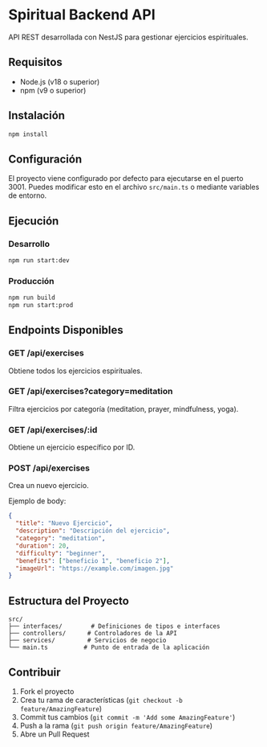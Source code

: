 # Spiritual Backend API

API REST desarrollada con NestJS para gestionar ejercicios espirituales.

## Requisitos

- Node.js (v18 o superior)
- npm (v9 o superior)

## Instalación

```bash
npm install
```

## Configuración

El proyecto viene configurado por defecto para ejecutarse en el puerto 3001. Puedes modificar esto en el archivo `src/main.ts` o mediante variables de entorno.

## Ejecución

### Desarrollo
```bash
npm run start:dev
```

### Producción
```bash
npm run build
npm run start:prod
```

## Endpoints Disponibles

### GET /api/exercises
Obtiene todos los ejercicios espirituales.

### GET /api/exercises?category=meditation
Filtra ejercicios por categoría (meditation, prayer, mindfulness, yoga).

### GET /api/exercises/:id
Obtiene un ejercicio específico por ID.

### POST /api/exercises
Crea un nuevo ejercicio.

Ejemplo de body:
```json
{
  "title": "Nuevo Ejercicio",
  "description": "Descripción del ejercicio",
  "category": "meditation",
  "duration": 20,
  "difficulty": "beginner",
  "benefits": ["beneficio 1", "beneficio 2"],
  "imageUrl": "https://example.com/imagen.jpg"
}
```

## Estructura del Proyecto

```
src/
├── interfaces/        # Definiciones de tipos e interfaces
├── controllers/      # Controladores de la API
├── services/         # Servicios de negocio
└── main.ts          # Punto de entrada de la aplicación
```

## Contribuir

1. Fork el proyecto
2. Crea tu rama de características (`git checkout -b feature/AmazingFeature`)
3. Commit tus cambios (`git commit -m 'Add some AmazingFeature'`)
4. Push a la rama (`git push origin feature/AmazingFeature`)
5. Abre un Pull Request
